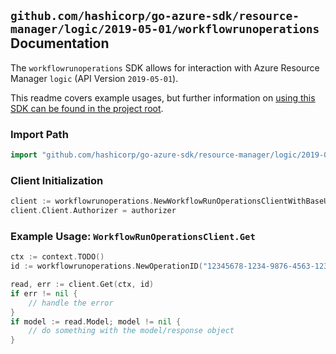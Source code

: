 
## `github.com/hashicorp/go-azure-sdk/resource-manager/logic/2019-05-01/workflowrunoperations` Documentation

The `workflowrunoperations` SDK allows for interaction with Azure Resource Manager `logic` (API Version `2019-05-01`).

This readme covers example usages, but further information on [using this SDK can be found in the project root](https://github.com/hashicorp/go-azure-sdk/tree/main/docs).

### Import Path

```go
import "github.com/hashicorp/go-azure-sdk/resource-manager/logic/2019-05-01/workflowrunoperations"
```


### Client Initialization

```go
client := workflowrunoperations.NewWorkflowRunOperationsClientWithBaseURI("https://management.azure.com")
client.Client.Authorizer = authorizer
```


### Example Usage: `WorkflowRunOperationsClient.Get`

```go
ctx := context.TODO()
id := workflowrunoperations.NewOperationID("12345678-1234-9876-4563-123456789012", "example-resource-group", "workflowValue", "runValue", "operationIdValue")

read, err := client.Get(ctx, id)
if err != nil {
	// handle the error
}
if model := read.Model; model != nil {
	// do something with the model/response object
}
```
